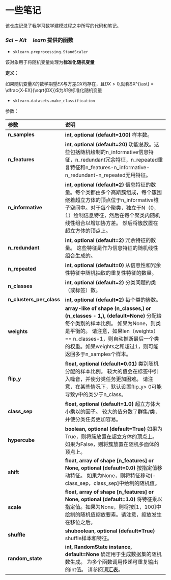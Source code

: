 # 一些笔记



该仓库记录了我学习数学建模过程之中所写的代码和笔记。



### $Sci-Kit \quad learn$ 提供的函数

+ `sklearn.preprocessing.StandScaler`

该对象用于将随机变量处理为**标准化随机变量**

**定义：**

如果随机变量$X$的数学期望$EX$与方差$DX$均存在，且$DX>0$,就称$X^{\ast} = \dfrac{X-EX}{\sqrt{DX}}$为$X$的标准化随机变量

+ `sklearn.datasets.make_classification`

参数：

| 参数                     | 说明                                                         |
| :----------------------- | :----------------------------------------------------------- |
| **n_samples**            | **int, optional (default=100)** 样本数。                     |
| **n_features**           | **int, optional (default=20)** 功能总数。这些包括随机绘制的n_informative信息特征，n_redundant冗余特征，n_repeated重复特征和n_features-n_informative-n_redundant-n_repeated无用特征。 |
| **n_informative**        | **int, optional (default=2)** 信息特征的数量。每个类都由多个高斯簇组成，每个簇围绕着超立方体的顶点位于n_informative维子空间中。对于每个聚类，独立于N（0，1）绘制信息特征，然后在每个聚类内随机线性组合以增加协方差。 然后将簇放置在超立方体的顶点上。 |
| **n_redundant**          | **int, optional (default=2)** 冗余特征的数量。 这些特征是作为信息特征的随机线性组合生成的。 |
| **n_repeated**           | **int, optional (default=0)** 从信息性和冗余性特征中随机抽取的重复性特征的数量。 |
| **n_classes**            | **int, optional (default=2)** 分类问题的类（或标签）数。     |
| **n_clusters_per_class** | **int, optional (default=2)** 每个类的簇数。                 |
| **weights**              | **array-like of shape (n_classes,) or (n_classes - 1,), (default=None)** 分配给每个类别的样本比例。 如果为None，则类是平衡的。 请注意，如果len（weights）== n_classes-1，则自动推断最后一个类的权重。如果weights之和超过1，则可能返回多于n_samples个样本。 |
| **flip_y**               | **float, optional (default=0.01)** 类别随机分配的样本比例。 较大的值会在标签中引入噪音，并使分类任务更加困难。 请注意，在某些情况下，默认设置flip_y> 0可能导致y中的类少于n_class。 |
| **class_sep**            | **float, optional (default=1.0)** 超立方体大小乘以的因子。 较大的值分散了群集/类，并使分类任务更加容易。 |
| **hypercube**            | **boolean, optional (default=True)** 如果为True，则将簇放置在超立方体的顶点上。 如果为False，则将簇放置在随机多面体的顶点上。 |
| **shift**                | **float, array of shape [n_features] or None, optional (default=0.0)** 按指定值移动特征。 如果为None，则将特征移动[-class_sep，class_sep]中绘制的随机值。 |
| **scale**                | **float, array of shape [n_features] or None, optional (default=1.0)** 将特征乘以指定值。如果为None，则将按[1，100]中绘制的随机值缩放要素。请注意，缩放发生在移位之后。 |
| **shuffle**              | **shuboolean, optional (default=True)** shuffle样本和特征。  |
| **random_state**         | **int, RandomState instance, default=None** 确定用于生成数据集的随机数生成。 为多个函数调用传递可重复输出的int值。 请参阅[词汇表](http://scikit-learn.org.cn/lists/91.html#参数)。 |